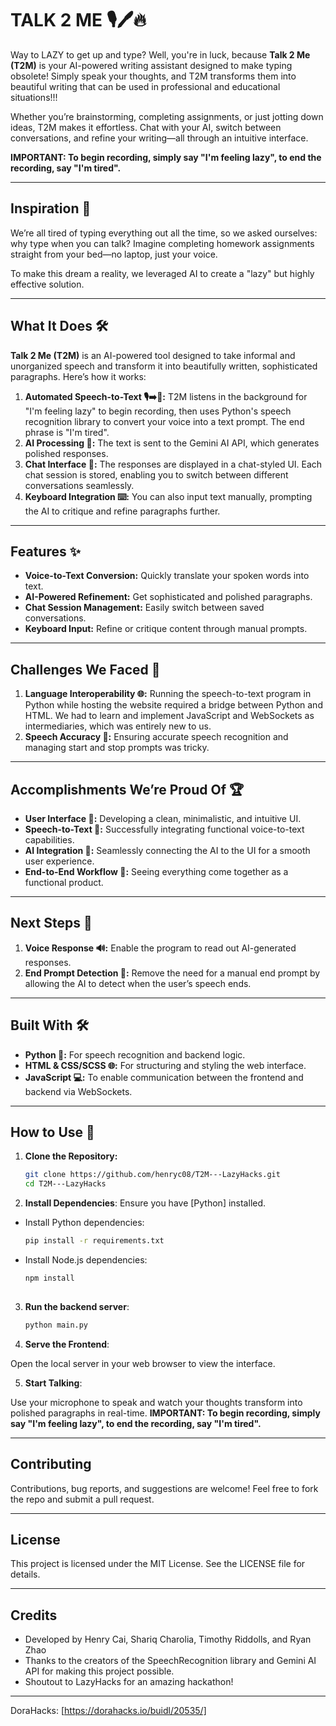 # TALK 2 ME 🎙️🖊️🔥 

Way to LAZY to get up and type? Well, you're in luck, because **Talk 2 Me (T2M)** is your AI-powered writing assistant designed to make typing obsolete! Simply speak your thoughts, and T2M transforms them into beautiful writing that can be used in professional and educational situations!!!

Whether you’re brainstorming, completing assignments, or just jotting down ideas, T2M makes it effortless. Chat with your AI, switch between conversations, and refine your writing—all through an intuitive interface. 

**IMPORTANT: To begin recording, simply say "I'm feeling lazy", to end the recording, say "I'm tired".**

---

## Inspiration 🌟

We’re all tired of typing everything out all the time, so we asked ourselves: why type when you can talk? Imagine completing homework assignments straight from your bed—no laptop, just your voice.

To make this dream a reality, we leveraged AI to create a "lazy" but highly effective solution.

---

## What It Does 🛠️

**Talk 2 Me (T2M)** is an AI-powered tool designed to take informal and unorganized speech and transform it into beautifully written, sophisticated paragraphs. Here’s how it works:

1. **Automated Speech-to-Text 🎙️➡️📜:** T2M listens in the background for "I'm feeling lazy" to begin recording, then uses Python's speech recognition library to convert your voice into a text prompt. The end phrase is "I'm tired". 
2. **AI Processing 🤖:** The text is sent to the Gemini AI API, which generates polished responses.
3. **Chat Interface 💬:** The responses are displayed in a chat-styled UI. Each chat session is stored, enabling you to switch between different conversations seamlessly.
4. **Keyboard Integration ⌨️:** You can also input text manually, prompting the AI to critique and refine paragraphs further.

---

## Features ✨

- **Voice-to-Text Conversion:** Quickly translate your spoken words into text.
- **AI-Powered Refinement:** Get sophisticated and polished paragraphs.
- **Chat Session Management:** Easily switch between saved conversations.
- **Keyboard Input:** Refine or critique content through manual prompts.

---

## Challenges We Faced 🚧

1. **Language Interoperability 🌐:** Running the speech-to-text program in Python while hosting the website required a bridge between Python and HTML. We had to learn and implement JavaScript and WebSockets as intermediaries, which was entirely new to us.
2. **Speech Accuracy 🎯:** Ensuring accurate speech recognition and managing start and stop prompts was tricky.

---

## Accomplishments We’re Proud Of 🏆

- **User Interface 🎨:** Developing a clean, minimalistic, and intuitive UI.
- **Speech-to-Text 🎤:** Successfully integrating functional voice-to-text capabilities.
- **AI Integration 🤝:** Seamlessly connecting the AI to the UI for a smooth user experience.
- **End-to-End Workflow 🔄:** Seeing everything come together as a functional product.

---

## Next Steps 🚀

1. **Voice Response 🔊:** Enable the program to read out AI-generated responses.
2. **End Prompt Detection 🤔:** Remove the need for a manual end prompt by allowing the AI to detect when the user’s speech ends.

---

## Built With 🛠️

- **Python 🐍:** For speech recognition and backend logic.
- **HTML & CSS/SCSS 🌐:** For structuring and styling the web interface.
- **JavaScript 💻:** To enable communication between the frontend and backend via WebSockets.

---

## How to Use 📖

1. **Clone the Repository:**
   ```bash
   git clone https://github.com/henryc08/T2M---LazyHacks.git
   cd T2M---LazyHacks

2. **Install Dependencies**: Ensure you have [Python] installed.

  - Install Python dependencies:
     ```bash
     pip install -r requirements.txt

  - Install Node.js dependencies:
    ```bash
    npm install
   
3. **Run the backend server**:
   ```bash
   python main.py

4. **Serve the Frontend**:

Open the local server in your web browser to view the interface.

5. **Start Talking**:

Use your microphone to speak and watch your thoughts transform into polished paragraphs in real-time.
**IMPORTANT: To begin recording, simply say "I'm feeling lazy", to end the recording, say "I'm tired".**

---

## Contributing
Contributions, bug reports, and suggestions are welcome!
Feel free to fork the repo and submit a pull request.

---

## License
This project is licensed under the MIT License. See the LICENSE file for details.

---

## Credits
- Developed by Henry Cai, Shariq Charolia, Timothy Riddolls, and Ryan Zhao
- Thanks to the creators of the SpeechRecognition library and Gemini AI API for making this project possible.
- Shoutout to LazyHacks for an amazing hackathon!

---

DoraHacks: [https://dorahacks.io/buidl/20535/]


